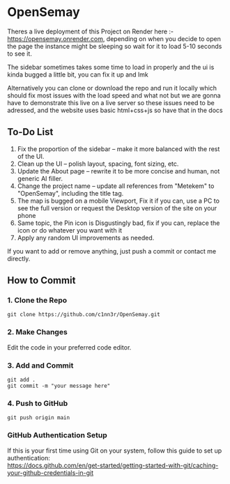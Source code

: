 # OpenSemay  

Theres a live deployment of this Project on Render here :- https://opensemay.onrender.com, depending on when you decide to open the page the instance might be sleeping so wait for it to load 5-10 seconds to see it.

The sidebar sometimes takes some time to load in properly and the ui is kinda bugged a little bit, you can fix it up and lmk

Alternatively you can clone or download the repo and run it locally which should fix most issues with the load speed and what not but we are gonna have to demonstrate this live on a live server so these issues need to be adressed, and the website uses basic html+css+js so have that in the docs

## To-Do List

1. Fix the proportion of the sidebar – make it more balanced with the rest of the UI.  
2. Clean up the UI – polish layout, spacing, font sizing, etc.  
3. Update the About page – rewrite it to be more concise and human, not generic AI filler.  
4. Change the project name – update all references from "Metekem" to "OpenSemay", including the title tag.  
5. The map is bugged on a mobile Viewport, Fix it if you can, use a PC to see the full version or request the Desktop version of the site on your phone
6. Same topic, the Pin icon is Disgustingly bad, fix if you can, replace the icon or do whatever you want with it
7. Apply any random UI improvements as needed.  

If you want to add or remove anything, just push a commit or contact me directly.

## How to Commit

### 1. Clone the Repo
```
git clone https://github.com/c1nn3r/OpenSemay.git
```

### 2. Make Changes
Edit the code in your preferred code editor.

### 3. Add and Commit
```
git add .
git commit -m "your message here"
```

### 4. Push to GitHub
```
git push origin main
```

### GitHub Authentication Setup
If this is your first time using Git on your system, follow this guide to set up authentication:  
https://docs.github.com/en/get-started/getting-started-with-git/caching-your-github-credentials-in-git

